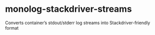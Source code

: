 # monolog-stackdriver-streams
Converts container’s stdout/stderr log streams into Stackdriver-friendly format
